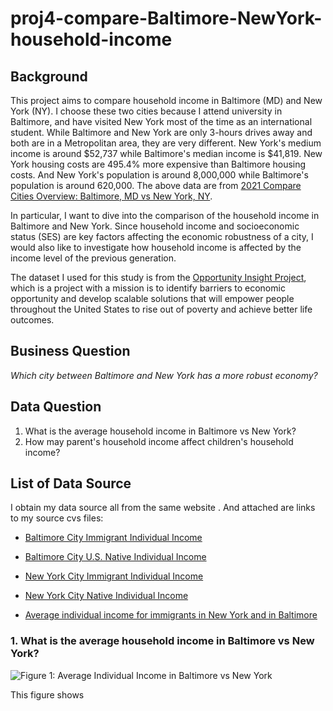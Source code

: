 # proj4-compare-Baltimore-NewYork-household-income

## Background
This project aims to compare household income in Baltimore (MD) and New York (NY). I choose these two cities because I attend university in Baltimore, and have visited New York most of the time as an international student. While Baltimore and New York are only 3-hours drives away and both are in a Metropolitan area, they are very different. New York's medium income is around $52,737 while Baltimore's median income is $41,819. New York housing costs are 495.4% more expensive than Baltimore housing costs. And New York's population is around 8,000,000 while Baltimore's population is around 620,000. The above data are from [2021 Compare Cities Overview: Baltimore, MD vs New York, NY](https://www.bestplaces.net/compare-cities/baltimore_md/new_york_ny/overview).

In particular, I want to dive into the comparison of the household income in Baltimore and New York. Since household income and socioeconomic status (SES) are key factors affecting the economic robustness of a city, I would also like to investigate how household income is affected by the income level of the previous generation. 

The dataset I used for this study is from the [Opportunity Insight Project](https://www.opportunityatlas.org/), which is a project with a mission is to identify barriers to economic opportunity and develop scalable solutions that will empower people throughout the United States to rise out of poverty and achieve better life outcomes.
 
## Business Question 
_Which city between Baltimore and New York has a more robust economy?_

## Data Question 
1. What is the average household income in Baltimore vs New York?
2. How may parent's household income affect children's household income?

## List of Data Source 
I obtain my data source all from the same website . And attached are links to my source cvs files: 
- [Baltimore City Immigrant Individual Income](https://github.com/sophiaxuu/decision-analytics/blob/main/mini-proj1/sources/baltimore_cty_kir_imm_rP_gP_pall.csv)
- [Baltimore City U.S. Native Individual Income](https://github.com/sophiaxuu/decision-analytics/blob/main/mini-proj1/sources/baltimore_cty_kir_native_rP_gP_pall.csv)
- [New York City Immigrant Individual Income](https://github.com/sophiaxuu/decision-analytics/blob/main/mini-proj1/sources/ny%20cty_kir_imm_rP_gP_pall.csv)
- [New York City Native Individual Income](https://github.com/sophiaxuu/decision-analytics/blob/main/mini-proj1/sources/ny_cty_kir_native_rP_gP_pall.csv) 

- [Average individual income for immigrants in New York and in Baltimore](https://github.com/sophiaxuu/decision-analytics/blob/main/mini-proj1/sources/imm_parent_child_income_comparisoin.xlsx)

### 1. What is the average household income in Baltimore vs New York?
![Figure 1: Average Individual Income in Baltimore vs New York](https://github.com/sophiaxuu/proj4-compare-Baltimore-NewYork-household-income/blob/main/avg_ind_income_comparison.png)

This figure shows




